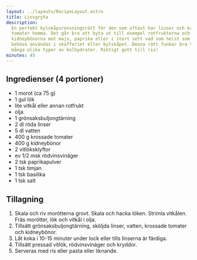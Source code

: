 ```yaml
---
layout: ../layouts/RecipeLayout.astro
title: Linsgryta
description:
  En perfekt kylskåpsrensningsrätt för den som oftast har linser och krossade
  tomater hemma. Det går bra att byta ut till exempel rotfrukterna och
  kidneybönorna mot majs, paprika eller i stort sett vad som helst som skulle
  behöva användas i skafferiet eller kylskåpet. Denna rätt funkar bra till
  många olika typer av kolhydrater. Riktigt gott till ris!
minutes: 45
---
```


## Ingredienser (4 portioner)

- 1 morot (ca 75 g)
- 1 gul lök
- lite vitkål eller annan rotfrukt
- olja
- 1 grönsaksbuljongtärning
- 2 dl röda linser
- 5 dl vatten
- 400 g krossade tomater
- 400 g kidneybönor
- 2 vitlöksklyftor
- ev 1/2 msk rödvinsvinäger
- 2 tsk paprikapulver
- 1 tsk timjan
- 1 tsk basilika
- 1 tsk salt

## Tillagning

1. Skala och riv morötterna grovt. Skala och hacka löken. Strimla vitkålen. Fräs
   morötter, lök och vitkål i olja.
1. Tillsätt grönsaksbuljongtärning, sköljda linser, vatten, krossade tomater och
   kidneybönor.
1. Låt koka i 10-15 minuter under lock eller tills linserna är färdiga.
1. Tillsätt pressad vitlök, rödvinsvinäger och kryddor.
1. Serveras med ris eller pasta eller liknande.

